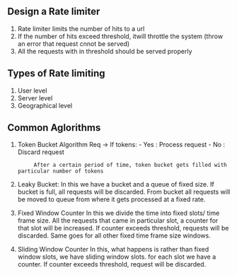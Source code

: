 Design a Rate limiter
----------------------------

1) Rate limiter limits the number of hits to a url
2) If the number of hits exceed threshold, itwill throttle the system (throw an error that request cnnot be served)
3) All the requests with in threshold should be served properly

Types of Rate limiting
-----------------------
1) User level
2) Server level
3) Geographical level

Common Aglorithms
------------------

1) Token Bucket Algorithm
     Req -> If tokens: 
                - Yes : Process request
                - No : Discard request

            After a certain period of time, token bucket gets filled with particular number of tokens


2) Leaky Bucket: In this we have a bucket and a queue of fixed size. If bucket is full, all requests will be discarded.
                 From bucket all requests will be moved to queue from where it gets processed at a fixed rate.

3) Fixed Window Counter
   In this we divide the time into fixed slots/ time frame size. All the requests that came in particular slot, a counter for that slot will be increased. If counter exceeds threshold, requests will be discarded.
   Same goes for all other fixed time frame size windows.


4) Sliding Window Counter
   In this, what happens is rather than fixed window slots, we have sliding window slots. for each slot we have a counter. If counter exceeds threshold, request will be discarded.
   

